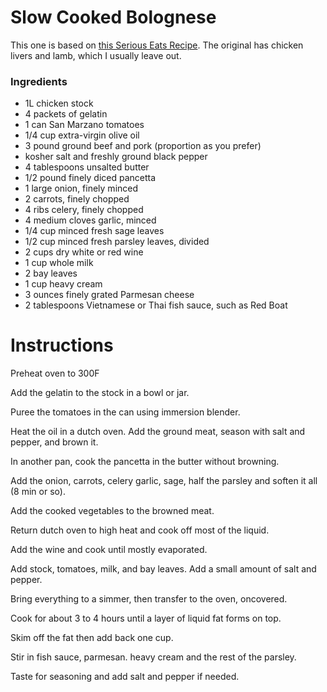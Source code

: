 # Slow Cooked Bolognese

This one is based on [this Serious Eats Recipe]( https://www.seriouseats.com/the-best-slow-cooked-bolognese-sauce-recipe). The original has chicken livers and lamb, which I usually leave out.  

### Ingredients
- 1L chicken stock
- 4 packets of gelatin
- 1 can San Marzano tomatoes
- 1/4 cup extra-virgin olive oil
- 3 pound ground beef and pork (proportion as you prefer)
- kosher salt and freshly ground black pepper
- 4 tablespoons unsalted butter
- 1/2 pound finely diced pancetta
- 1 large onion, finely minced
- 2 carrots, finely chopped
- 4 ribs celery, finely chopped
- 4 medium cloves garlic, minced
- 1/4 cup minced fresh sage leaves
- 1/2 cup minced fresh parsley leaves, divided
- 2 cups dry white or red wine
- 1 cup whole milk
- 2 bay leaves
- 1 cup heavy cream
- 3 ounces finely grated Parmesan cheese
- 2 tablespoons Vietnamese or Thai fish sauce, such as Red Boat
#  Instructions
Preheat oven to 300F

Add the gelatin to the stock in a bowl or jar.

Puree the tomatoes in the can using immersion blender. 

Heat the oil in a dutch oven. Add the ground meat, season with salt and pepper, and brown it. 

In another pan, cook the pancetta in the butter without browning. 

Add the onion, carrots, celery garlic, sage, half the parsley and soften it all (8 min or so).

Add the cooked vegetables to the browned meat.

Return dutch oven to high heat and cook off most of the liquid. 

Add the wine and cook until mostly evaporated. 

Add stock, tomatoes, milk, and bay leaves. Add a small amount of salt and pepper. 

Bring everything to a simmer, then transfer to the oven, oncovered. 

Cook for about 3 to 4 hours until a layer of liquid fat forms on top. 

Skim off the fat then add back one cup. 

Stir in fish sauce, parmesan. heavy cream and the rest of the parsley. 

Taste for seasoning and add salt and pepper if needed.